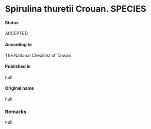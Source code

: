 Spirulina thuretii Crouan. SPECIES
=======

#### Status
ACCEPTED

#### According to
The National Checklist of Taiwan

#### Published in
null

#### Original name
null

### Remarks
null